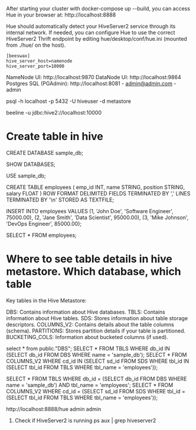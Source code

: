 


After starting your cluster with docker-compose up --build, you can access Hue in your browser at:
http://localhost:8888



Hue should automatically detect your HiveServer2 service through its internal network. 
If needed, you can configure Hue to use the correct HiveServer2 Thrift endpoint by 
editing hue/desktop/conf/hue.ini (mounted from ./hue/ on the host).

```editorconfig
[beeswax]
hive_server_host=namenode
hive_server_port=10000

```


NameNode UI: http://localhost:9870
DataNode UI: http://localhost:9864
Postgres SQL (PGAdmin): http://localhost:8081
    - admin@admin.com
    - admin

psql -h localhost -p 5432 -U hiveuser -d metastore

beeline -u jdbc:hive2://localhost:10000



# Create table in hive

CREATE DATABASE sample_db;

SHOW DATABASES;

USE sample_db;

CREATE TABLE employees (
    emp_id INT,
    name STRING,
    position STRING,
    salary FLOAT
)
ROW FORMAT DELIMITED
FIELDS TERMINATED BY ','
LINES TERMINATED BY '\n'
STORED AS TEXTFILE;


INSERT INTO employees VALUES
    (1, 'John Doe', 'Software Engineer', 75000.00),
    (2, 'Jane Smith', 'Data Scientist', 95000.00),
    (3, 'Mike Johnson', 'DevOps Engineer', 85000.00);


SELECT * FROM employees;




# Where to see table details in hive metastore. Which database, which table 

Key tables in the Hive Metastore:

DBS: Contains information about Hive databases.
TBLS: Contains information about Hive tables.
SDS: Stores information about table storage descriptors.
COLUMNS_V2: Contains details about the table columns (schema).
PARTITIONS: Stores partition details if your table is partitioned.
BUCKETING_COLS: Information about bucketed columns (if used).

select * from public."DBS";
SELECT * FROM TBLS WHERE db_id IN (SELECT db_id FROM DBS WHERE name = 'sample_db');
SELECT * FROM COLUMNS_V2 WHERE cd_id IN (SELECT sd_id FROM SDS WHERE tbl_id IN (SELECT tbl_id FROM TBLS WHERE tbl_name = 'employees'));

SELECT * FROM TBLS WHERE db_id = (SELECT db_id FROM DBS WHERE name = 'sample_db') AND tbl_name = 'employees';
SELECT * FROM COLUMNS_V2 WHERE cd_id = (SELECT sd_id FROM SDS WHERE tbl_id = (SELECT tbl_id FROM TBLS WHERE tbl_name = 'employees'));




http://localhost:8888/hue
admin
admin


1. Check if HiveServer2 is running
ps aux | grep hiveserver2



